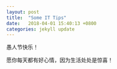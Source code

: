 ```yaml
---
layout: post
title:  "Some IT Tips"
date:   2018-04-01 15:40:13 +0800
categories: jekyll update
---
```

愚人节快乐！

愿你每天都有好心情，因为生活处处是惊喜！

